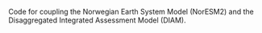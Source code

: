 Code for coupling the Norwegian Earth System Model (NorESM2) and the Disaggregated Integrated Assessment Model (DIAM).

